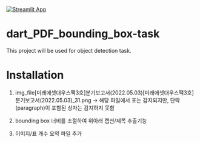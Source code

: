 [![Streamlit App](https://static.streamlit.io/badges/streamlit_badge_black_white.svg)](https://share.streamlit.io/sjskoko/dart_pdf_bounding_box-task/main/pdf_bbox_app.py)

# dart_PDF_bounding_box-task
This project will be used for object detection task. 

# Installation

1. img_file\[미래에셋대우스팩3호]분기보고서(2022.05.03)\[미래에셋대우스팩3호]분기보고서(2022.05.03)_31.png -> 해당 파일에서 표는 감지되지만, 단락(paragraph)이 포함된 상자는 감지하지 못함

2. bounding box 너비를 조절하여 위아래 캡션/제목 추출기능

3. 이미지/표 개수 요약 파일 추가 
